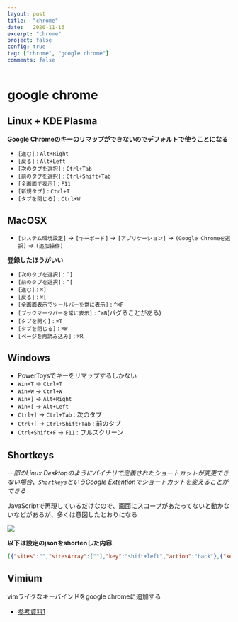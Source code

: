 ```yaml
---
layout: post
title:  "chrome"
date:   2020-11-16
excerpt: "chrome"
project: false
config: true
tag: ["chrome", "google chrome"]
comments: false
---
```


# google chrome

## Linux + KDE Plasma
**Google Chromeのキーのリマップができないのでデフォルトで使うことになる**  
 - `[進む]` : `Alt+Right`
 - `[戻る]` : `Alt+Left`
 - `[次のタブを選択]` : `Ctrl+Tab`
 - `[前のタブを選択]` : `Ctrl+Shift+Tab`
 - `[全画面で表示]` : `F11`
 - `[新規タブ]` : `Ctrl+T`
 - `[タブを閉じる]` : `Ctrl+W`


## MacOSX
 - `[システム環境設定]` -> `[キーボード]` -> `[アプリケーション]` -> `(Google Chromeを選択)` -> `(追加操作)`

**登録したほうがいい**  
 - `[次のタブを選択]` : `^]`
 - `[前のタブを選択]` : `^[`
 - `[進む]` : `⌘]`
 - `[戻る]` : `⌘[`
 - `[全画面表示でツールバーを常に表示]` : `^⌘F`
 - `[ブックマークバーを常に表示]` : `^⌘B`(バグることがある)
 - `[タブを開く]` : `⌘T`
 - `[タブを閉じる]` : `⌘W`
 - `[ページを再読み込み]` : `⌘R`

## Windows
 - PowerToysでキーをリマップするしかない
 - `Win+T` -> `Ctrl+T`
 - `Win+W` -> `Ctrl+W`
 - `Win+]` -> `Alt+Right`
 - `Win+[` -> `Alt+Left`
 - `Ctrl+]` -> `Ctrl+Tab` : 次のタブ
 - `Ctrl+[` -> `Ctrl+Shift+Tab` : 前のタブ
 - `Ctrl+Shift+F` -> `F11` : フルスクリーン


## Shortkeys
*一部のLinux Desktopのようにバイナリで定義されたショートカットが変更できない場合、`Shortkeys`というGoogle Extentionでショートカットを変えることができる*  

JavaScriptで再現しているだけなので、画面にスコープがあたってないと動かないなどがあるが、多くは意図したとおりになる  

<div style="align: center !important;">
  <img src="https://user-images.githubusercontent.com/4949982/99498297-911a2e00-29ba-11eb-832e-c075d3adc086.png">
</div>

**以下は設定のjsonをshortenした内容**  
```json
[{"sites":"","sitesArray":[""],"key":"shift+left","action":"back"},{"key":"ctrl+]","action":"nexttab","sites":"","sitesArray":[""]},{"key":"ctrl+[","action":"prevtab","sites":"","sitesArray":[""]},{"key":"shift+]","action":"forward","sites":"","sitesArray":[""]},{"key":"shift+[","action":"back","sites":"","sitesArray":[""]},{"action":"hardreload","key":"ctrl+r","sites":"","sitesArray":[""]},{"sites":"","sitesArray":[""],"action":"newtab","key":"ctrl+t"},{"key":"shift+right","action":"forward","sites":"","sitesArray":[""]}]
```

## Vimium
vimライクなキーバインドをgoogle chromeに追加する  
 - [参考資料1](https://qiita.com/satoshi03/items/9fdfcd0e46e095ec68c1)
